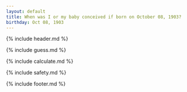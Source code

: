 ```yaml
---
layout: default
title: When was I or my baby conceived if born on October 08, 1903?
birthday: Oct 08, 1903
---
```


{% include header.md %}

{% include guess.md %}

{% include calculate.md %}

{% include safety.md %}

{% include footer.md %}



